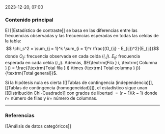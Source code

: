 2023-12-20, 07:00
### Contenido principal

El [[Estadístico de contraste]] se basa en las diferencias entre las frecuencias observadas y las frecuencias esperadas en todas las celdas de la tabla:
$$ \chi_s^2 = \sum_{j = 1}^k \sum_{i = 1}^r \frac{(O_{ij} - E_{ij})^2}{E_{ij}}$$
donde
$O_{ij}:$ frecuencia observada en cada celda $(i,j)$.
$E_{ij}:$ frecuencia esperada en cada celda $(i,j)$. Además, $E(\textrm{Fila } i, \textrm{ Columna } j) = \frac{(\textrm{Total fila } i) \times (\textrm{ Total columna } j)}{\textrm{Total general}}$.

Si la hipótesis nula es cierta ([[Tablas de contingencia (independencia)]], [[Tablas de contingencia (homogeneidad)]]), el estadístico sigue unan [[Distribución Chi-Cuadrado]] con grados de libertad $= (r-1)(k-1)$ donde $r =$ número de filas y $k =$ número de columnas.

--- 
### Referencias

[[Análisis de datos categóricos]]
